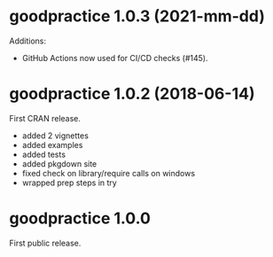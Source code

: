 # goodpractice 1.0.3 (2021-mm-dd)

Additions:

* GitHub Actions now used for CI/CD checks (#145).





# goodpractice 1.0.2 (2018-06-14)

First CRAN release.

- added 2 vignettes
- added examples
- added tests
- added pkgdown site
- fixed check on library/require calls on windows
- wrapped prep steps in try




# goodpractice 1.0.0

First public release.
